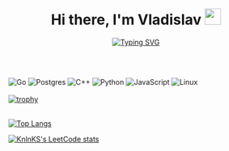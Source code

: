 <h1 align="center">Hi there, I'm <a target="_blank">Vladislav</a> 
<img src="https://github.com/blackcater/blackcater/raw/main/images/Hi.gif" height="32"/></h1>

<div align="center" style="display: flex; justify-content: center;">
<a href="https://git.io/typing-svg"><img src="https://readme-typing-svg.herokuapp.com?font=Fira+Code&size=25&pause=1000&color=7147F7&width=435&lines=MIPT+computer+science+student" alt="Typing SVG" /></a>
</div>  

<br><br>

![Go](https://img.shields.io/badge/go-%2300ADD8.svg?style=for-the-badge&logo=go&logoColor=white)
![Postgres](https://img.shields.io/badge/postgres-%23316192.svg?style=for-the-badge&logo=postgresql&logoColor=white)
![C++](https://img.shields.io/badge/c++-%2300599C.svg?style=for-the-badge&logo=c%2B%2B&logoColor=white)
![Python](https://img.shields.io/badge/python-3670A0?style=for-the-badge&logo=python&logoColor=ffdd54)
![JavaScript](https://img.shields.io/badge/javascript-%23323330.svg?style=for-the-badge&logo=javascript&logoColor=%23F7DF1E)
![Linux](https://img.shields.io/badge/Linux-FCC624?style=for-the-badge&logo=linux&logoColor=black)
<br><br>
[![trophy](https://github-profile-trophy.vercel.app/?username=Whatisloooooove&theme=onedark)](https://github.com/ryo-ma/github-profile-trophy)
<br><br>


[![Top Langs](https://github-readme-stats.vercel.app/api/top-langs/?username=Whatisloooooove&layout=compact&theme=onedark)](https://github.com/anuraghazra/github-readme-stats)


[![KnlnKS's LeetCode stats](https://leetcode-stats-six.vercel.app/api?username=What_is_10vee&theme=dark)](https://github.com/KnlnKS/leetcode-stats)

